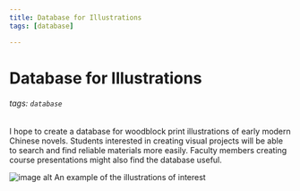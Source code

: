 ```yaml
---
title: Database for Illustrations
tags: [database]

---
```


# Database for Illustrations
###### tags: `database`  


I hope to create a database for woodblock print illustrations of early modern Chinese novels. Students interested in creating visual projects will be able to search and find reliable materials more easily. Faculty members creating course presentations might also find the database useful.

![image alt](http://img.mp.itc.cn/upload/20170226/deb140acfe934707a7546d4434165f8e_th.jpeg)
An example of the illustrations of interest
